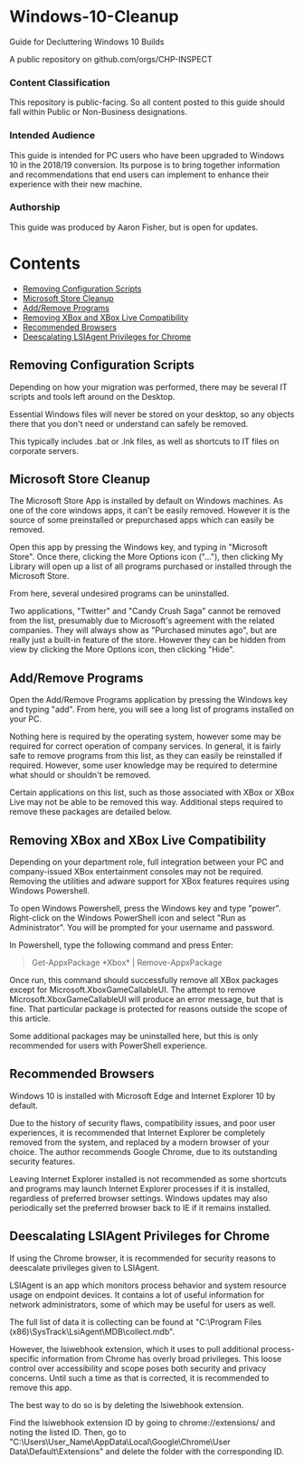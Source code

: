 # Windows-10-Cleanup
Guide for Decluttering Windows 10 Builds

A public repository on github.com/orgs/CHP-INSPECT

### Content Classification
This repository is public-facing. So all content posted to this guide should fall within Public or Non-Business designations.

### Intended Audience
This guide is intended for PC users who have been upgraded to Windows 10 in the 2018/19 conversion. Its purpose is to bring together information and recommendations that end users can implement to enhance their experience with their new machine.

### Authorship
This guide was produced by Aaron Fisher, but is open for updates.

# Contents
- [Removing Configuration Scripts](#removing-configuration-scripts)
- [Microsoft Store Cleanup](#microsoft-store-cleanup)
- [Add/Remove Programs](#addremove-programs)
- [Removing XBox and XBox Live Compatibility](#removing-xbox-and-xbox-live-compatibility)
- [Recommended Browsers](#recommended-browsers)
- [Deescalating LSIAgent Privileges for Chrome](#deescalating-lsiagent-privileges-for-chrome)

## Removing Configuration Scripts
Depending on how your migration was performed, there may be several IT scripts and tools left around on the Desktop.

Essential Windows files will never be stored on your desktop, so any objects there that you don't need or understand can safely be removed.

This typically includes .bat or .lnk files, as well as shortcuts to IT files on corporate servers.

## Microsoft Store Cleanup
The Microsoft Store App is installed by default on Windows machines. As one of the core windows apps, it can't be easily removed. However
it is the source of some preinstalled or prepurchased apps which can easily be removed.

Open this app by pressing the Windows key, and typing in "Microsoft Store". Once there, clicking the More Options icon ("..."), then clicking My Library will open up a list of all programs purchased or installed through the Microsoft Store.

From here, several undesired programs can be uninstalled.

Two applications, "Twitter" and "Candy Crush Saga" cannot be removed from the list, presumably due to Microsoft's agreement with the related companies. They will always show as "Purchased minutes ago", but are really just a built-in feature of the store. However they can be hidden from view by clicking the More Options icon, then clicking "Hide".

## Add\/Remove Programs
Open the Add/Remove Programs application by pressing the Windows key and typing "add". From here, you will see a long list of programs installed on your PC.

Nothing here is required by the operating system, however some may be required for correct operation of company services. In general, it is fairly safe to remove programs from this list, as they can easily be reinstalled if required. However, some user knowledge may be required to determine what should or shouldn't be removed.

Certain applications on this list, such as those associated with XBox or XBox Live may not be able to be removed this way. Additional steps required to remove these packages are detailed below.

## Removing XBox and XBox Live Compatibility
Depending on your department role, full integration between your PC and company-issued XBox entertainment consoles may not be required. Removing the utilities and adware support for XBox features requires using Windows Powershell.

To open Windows Powershell, press the Windows key and type "power". Right-click on the Windows PowerShell icon and select "Run as Administrator". You will be prompted for your username and password.

In Powershell, type the following command and press Enter:

> Get-AppxPackage \*Xbox\* | Remove-AppxPackage

Once run, this command should successfully remove all XBox packages except for Microsoft.XboxGameCallableUI. The attempt to remove Microsoft.XboxGameCallableUI will produce an error message, but that is fine. That particular package is protected for reasons outside the scope of this article.

Some additional packages may be uninstalled here, but this is only recommended for users with PowerShell experience.

## Recommended Browsers
Windows 10 is installed with Microsoft Edge and Internet Explorer 10 by default.

Due to the history of security flaws, compatibility issues, and poor user experiences, it is recommended that Internet Explorer be completely removed from the system, and replaced by a modern browser of your choice. The author recommends Google Chrome, due to its outstanding security features.

Leaving Internet Explorer installed is not recommended as some shortcuts and programs may launch Internet Explorer processes if it is installed, regardless of preferred browser settings. Windows updates may also periodically set the preferred browser back to IE if it remains installed.

## Deescalating LSIAgent Privileges for Chrome
If using the Chrome browser, it is recommended for security reasons to deescalate privileges given to LSIAgent.

LSIAgent is an app which monitors process behavior and system resource usage on endpoint devices. It contains a lot of useful information for network administrators, some of which may be useful for users as well.

The full list of data it is collecting can be found at "C:\Program Files (x86)\SysTrack\LsiAgent\MDB\collect.mdb".

However, the lsiwebhook extension, which it uses to pull additional process-specific information from Chrome has overly broad privileges. This loose control over accessibility and scope poses both security and privacy concerns. Until such a time as that is corrected, it is recommended to remove this app.

The best way to do so is by deleting the lsiwebhook extension.

Find the lsiwebhook extension ID by going to chrome://extensions/ and noting the listed ID. Then, go to "C:\Users\User_Name\AppData\Local\Google\Chrome\User Data\Default\Extensions" and delete the folder with the corresponding ID.
